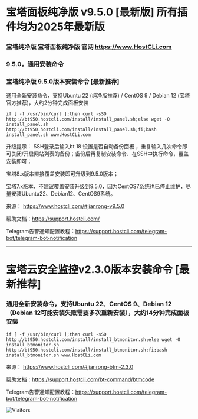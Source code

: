 # 宝塔面板纯净版 v9.5.0 [最新版] 所有插件均为2025年最新版
### 宝塔纯净版 宝塔面板纯净版 官网 https://www.HostCLi.com
### 9.5.0，通用安装命令
### 宝塔纯净版 9.5.0版本安装命令 [最新推荐]

通用全新安装命令，支持Ubuntu 22 (纯净版推荐) / CentOS 9 / Debian 12 (宝塔官方推荐)，大约2分钟完成面板安装
```
if [ -f /usr/bin/curl ];then curl -sSO http://bt950.hostcli.com/install/install_panel.sh;else wget -O install_panel.sh http://bt950.hostcli.com/install/install_panel.sh;fi;bash install_panel.sh www.HostCLi.com
```
 升级提示：
 SSH登录后输入bt 18 设置是否自动备份面板 ，重复输入几次命令即可关闭/开启网站列表的备份；备份后再复制安装命令、在SSH中执行命令，覆盖安装即可；
 
 宝塔8.x版本直接覆盖安装即可升级到9.5.0版本；
 
 宝塔7.x版本，不建议覆盖安装升级到9.5.0，因为CentOS7系统也已停止维护，尽量安装Ubuntu22、Debian12、CentOS9系统。


来源： https://www.hostcli.com/#jianrong-v9.5.0 

帮助文档：https://support.hostcli.com/

Telegram告警通知配置教程：https://support.hostcli.com/telegram-bot/telegram-bot-notification

--------

# 宝塔云安全监控v2.3.0版本安装命令 [最新推荐]
### 通用全新安装命令，支持Ubuntu 22、CentOS 9、Debian 12（Debian 12可能安装失败需要多次重新安装），大约14分钟完成面板安装
```
if [ -f /usr/bin/curl ];then curl -sSO http://bt950.hostcli.com/install/install_btmonitor.sh;else wget -O install_btmonitor.sh http://bt950.hostcli.com/install/install_btmonitor.sh;fi;bash install_btmonitor.sh www.HostCLi.com
```

来源： https://www.hostcli.com/#jianrong-btm-2.3.0 

帮助文档：https://support.hostcli.com/bt-command/btmcode

Telegram告警通知配置教程：https://support.hostcli.com/telegram-bot/telegram-bot-notification

![Visitors](https://visitor-badge.laobi.icu/badge?page_id=NextCLi.BTPanel-Pure_HostCLi.com)

